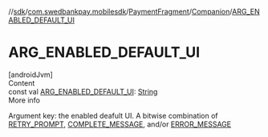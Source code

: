 //[sdk](../../../../index.md)/[com.swedbankpay.mobilesdk](../../index.md)/[PaymentFragment](../index.md)/[Companion](index.md)/[ARG_ENABLED_DEFAULT_UI](-a-r-g_-e-n-a-b-l-e-d_-d-e-f-a-u-l-t_-u-i.md)



# ARG_ENABLED_DEFAULT_UI  
[androidJvm]  
Content  
const val [ARG_ENABLED_DEFAULT_UI](-a-r-g_-e-n-a-b-l-e-d_-d-e-f-a-u-l-t_-u-i.md): [String](https://kotlinlang.org/api/latest/jvm/stdlib/kotlin/-string/index.html)  
More info  


Argument key: the enabled deafult UI. A bitwise combination of [RETRY_PROMPT](-r-e-t-r-y_-p-r-o-m-p-t.md), [COMPLETE_MESSAGE](-c-o-m-p-l-e-t-e_-m-e-s-s-a-g-e.md), and/or [ERROR_MESSAGE](-e-r-r-o-r_-m-e-s-s-a-g-e.md)

  



